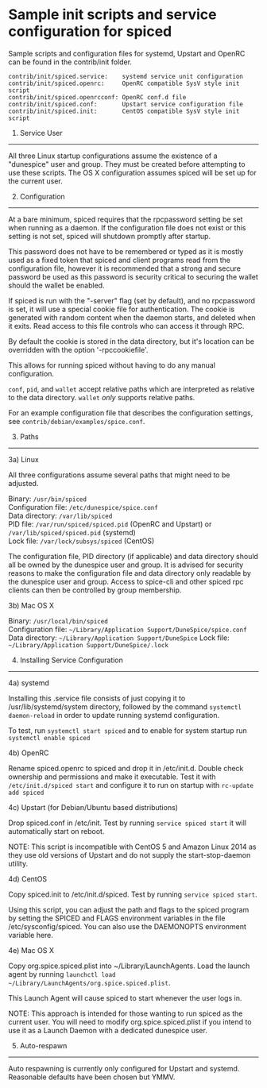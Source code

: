 Sample init scripts and service configuration for spiced
==========================================================

Sample scripts and configuration files for systemd, Upstart and OpenRC
can be found in the contrib/init folder.

    contrib/init/spiced.service:    systemd service unit configuration
    contrib/init/spiced.openrc:     OpenRC compatible SysV style init script
    contrib/init/spiced.openrcconf: OpenRC conf.d file
    contrib/init/spiced.conf:       Upstart service configuration file
    contrib/init/spiced.init:       CentOS compatible SysV style init script

1. Service User
---------------------------------

All three Linux startup configurations assume the existence of a "dunespice" user
and group.  They must be created before attempting to use these scripts.
The OS X configuration assumes spiced will be set up for the current user.

2. Configuration
---------------------------------

At a bare minimum, spiced requires that the rpcpassword setting be set
when running as a daemon.  If the configuration file does not exist or this
setting is not set, spiced will shutdown promptly after startup.

This password does not have to be remembered or typed as it is mostly used
as a fixed token that spiced and client programs read from the configuration
file, however it is recommended that a strong and secure password be used
as this password is security critical to securing the wallet should the
wallet be enabled.

If spiced is run with the "-server" flag (set by default), and no rpcpassword is set,
it will use a special cookie file for authentication. The cookie is generated with random
content when the daemon starts, and deleted when it exits. Read access to this file
controls who can access it through RPC.

By default the cookie is stored in the data directory, but it's location can be overridden
with the option '-rpccookiefile'.

This allows for running spiced without having to do any manual configuration.

`conf`, `pid`, and `wallet` accept relative paths which are interpreted as
relative to the data directory. `wallet` *only* supports relative paths.

For an example configuration file that describes the configuration settings,
see `contrib/debian/examples/spice.conf`.

3. Paths
---------------------------------

3a) Linux

All three configurations assume several paths that might need to be adjusted.

Binary:              `/usr/bin/spiced`  
Configuration file:  `/etc/dunespice/spice.conf`  
Data directory:      `/var/lib/spiced`  
PID file:            `/var/run/spiced/spiced.pid` (OpenRC and Upstart) or `/var/lib/spiced/spiced.pid` (systemd)  
Lock file:           `/var/lock/subsys/spiced` (CentOS)  

The configuration file, PID directory (if applicable) and data directory
should all be owned by the dunespice user and group.  It is advised for security
reasons to make the configuration file and data directory only readable by the
dunespice user and group.  Access to spice-cli and other spiced rpc clients
can then be controlled by group membership.

3b) Mac OS X

Binary:              `/usr/local/bin/spiced`  
Configuration file:  `~/Library/Application Support/DuneSpice/spice.conf`  
Data directory:      `~/Library/Application Support/DuneSpice`
Lock file:           `~/Library/Application Support/DuneSpice/.lock`

4. Installing Service Configuration
-----------------------------------

4a) systemd

Installing this .service file consists of just copying it to
/usr/lib/systemd/system directory, followed by the command
`systemctl daemon-reload` in order to update running systemd configuration.

To test, run `systemctl start spiced` and to enable for system startup run
`systemctl enable spiced`

4b) OpenRC

Rename spiced.openrc to spiced and drop it in /etc/init.d.  Double
check ownership and permissions and make it executable.  Test it with
`/etc/init.d/spiced start` and configure it to run on startup with
`rc-update add spiced`

4c) Upstart (for Debian/Ubuntu based distributions)

Drop spiced.conf in /etc/init.  Test by running `service spiced start`
it will automatically start on reboot.

NOTE: This script is incompatible with CentOS 5 and Amazon Linux 2014 as they
use old versions of Upstart and do not supply the start-stop-daemon utility.

4d) CentOS

Copy spiced.init to /etc/init.d/spiced. Test by running `service spiced start`.

Using this script, you can adjust the path and flags to the spiced program by
setting the SPICED and FLAGS environment variables in the file
/etc/sysconfig/spiced. You can also use the DAEMONOPTS environment variable here.

4e) Mac OS X

Copy org.spice.spiced.plist into ~/Library/LaunchAgents. Load the launch agent by
running `launchctl load ~/Library/LaunchAgents/org.spice.spiced.plist`.

This Launch Agent will cause spiced to start whenever the user logs in.

NOTE: This approach is intended for those wanting to run spiced as the current user.
You will need to modify org.spice.spiced.plist if you intend to use it as a
Launch Daemon with a dedicated dunespice user.

5. Auto-respawn
-----------------------------------

Auto respawning is currently only configured for Upstart and systemd.
Reasonable defaults have been chosen but YMMV.
